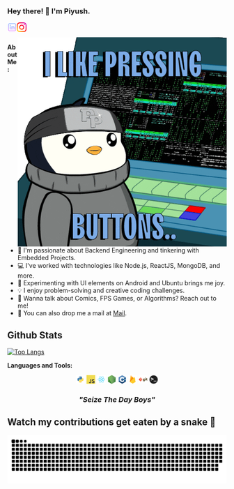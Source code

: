 ### Hey there! 👋 I'm Piyush.

<a href="https://www.linkedin.com/in/darthinvader5/">
  <img align="left" alt="LinkedIn" width="22px" src="https://github.com/Darth-InVader15/temp/blob/main/icons8-linkedin.svg" />
</a>
<a href="https://www.instagram.com/__i.r.i.d.e.s.c.e.n.t___/">
  <img align="left" alt="Instagram" width="22px" src="https://github.com/Darth-InVader15/temp/blob/main/instagram.png" />
</a>

<br />
<br />

<img align="right" alt="GIF" src="https://github.com/Darth-InVader15/temp/blob/main/giphy.gif" />

**About Me:**
 
- 🚀 I'm passionate about Backend Engineering and tinkering with Embedded Projects.
- 💻 I've worked with technologies like Node.js, ReactJS, MongoDB, and more.
- 🌌 Experimenting with UI elements on Android and Ubuntu brings me joy.
- 💡 I enjoy problem-solving and creative coding challenges.
- 💬 Wanna talk about Comics, FPS Games, or Algorithms? Reach out to me!
- 📧 You can also drop me a mail at [Mail](mailto:piyush.singh1315@gmail.com).

## Github Stats



[![Top Langs](https://github-readme-stats.vercel.app/api/top-langs/?username=Darth-InVader15&hide=tex&theme=tokyonight&layout=compact)](https://darthweb.web.app)
&nbsp; &nbsp;


**Languages and Tools:**  
<p align=center>
<code><img height="20" src="https://raw.githubusercontent.com/github/explore/80688e429a7d4ef2fca1e82350fe8e3517d3494d/topics/python/python.png"></code>
<code><img height="20" src="https://raw.githubusercontent.com/github/explore/80688e429a7d4ef2fca1e82350fe8e3517d3494d/topics/javascript/javascript.png"></code>
<code><img height="20" src="https://raw.githubusercontent.com/github/explore/80688e429a7d4ef2fca1e82350fe8e3517d3494d/topics/react/react.png"></code>
<code><img height="20" src="https://raw.githubusercontent.com/github/explore/80688e429a7d4ef2fca1e82350fe8e3517d3494d/topics/nodejs/nodejs.png"></code>
<code><img height="20" src="https://raw.githubusercontent.com/github/explore/80688e429a7d4ef2fca1e82350fe8e3517d3494d/topics/cpp/cpp.png"></code>
<code><img height="20" src="https://raw.githubusercontent.com/github/explore/80688e429a7d4ef2fca1e82350fe8e3517d3494d/topics/firebase/firebase.png"></code>
<code><img height="20" src="https://raw.githubusercontent.com/github/explore/80688e429a7d4ef2fca1e82350fe8e3517d3494d/topics/git/git.png"></code>
<code><img height="20" src="https://raw.githubusercontent.com/github/explore/80688e429a7d4ef2fca1e82350fe8e3517d3494d/topics/terminal/terminal.png"></code>
</p>


<h3 align="center">
   <i>"Seize The Day Boys"</i>
  </h3>

## Watch my contributions get eaten by a snake 🐍
![snake gif](https://github.com/Darth-InVader15/temp/blob/main/github-user-contribution.svg)
